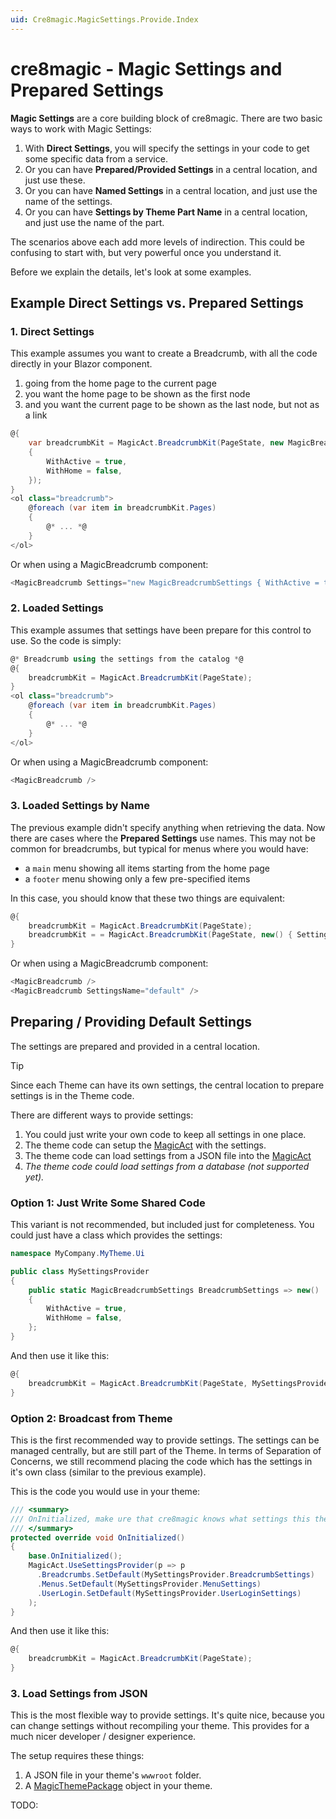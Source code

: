 ```yaml
---
uid: Cre8magic.MagicSettings.Provide.Index
---
```


# cre8magic - Magic Settings and Prepared Settings

**Magic Settings** are a core building block of cre8magic.
There are two basic ways to work with Magic Settings:

1. With **Direct Settings**, you will specify the settings in your code to get some specific data from a service.
2. Or you can have **Prepared/Provided Settings** in a central location, and just use these.
3. Or you can have **Named Settings** in a central location, and just use the name of the settings.
4. Or you can have **Settings by Theme Part Name** in a central location, and just use the name of the part.

The scenarios above each add more levels of indirection.
This could be confusing to start with, but very powerful once you understand it.

Before we explain the details, let's look at some examples.

## Example Direct Settings vs. Prepared Settings

### 1. Direct Settings

This example assumes you want to create a Breadcrumb, with all the code directly in your Blazor component.

1. going from the home page to the current page
1. you want the home page to be shown as the first node
1. and you want the current page to be shown as the last node, but not as a link

```csharp
@{
    var breadcrumbKit = MagicAct.BreadcrumbKit(PageState, new MagicBreadcrumbSettings
    {
        WithActive = true,
        WithHome = false,
    });
}
<ol class="breadcrumb">
    @foreach (var item in breadcrumbKit.Pages)
    {
        @* ... *@
    }
</ol>
```

Or when using a MagicBreadcrumb component:

```csharp
<MagicBreadcrumb Settings="new MagicBreadcrumbSettings { WithActive = true, WithHome = false }" />
```

### 2. Loaded Settings

This example assumes that settings have been prepare for this control to use.
So the code is simply:

```csharp
@* Breadcrumb using the settings from the catalog *@
@{
    breadcrumbKit = MagicAct.BreadcrumbKit(PageState);
}
<ol class="breadcrumb">
    @foreach (var item in breadcrumbKit.Pages)
    {
        @* ... *@
    }
</ol>
```

Or when using a MagicBreadcrumb component:

```csharp
<MagicBreadcrumb />
```

### 3. Loaded Settings by Name

The previous example didn't specify anything when retrieving the data.
Now there are cases where the **Prepared Settings** use names.
This may not be common for breadcrumbs, but typical for menus where you would have:

* a `main` menu showing all items starting from the home page
* a `footer` menu showing only a few pre-specified items

In this case, you should know that these two things are equivalent:

```csharp
@{
    breadcrumbKit = MagicAct.BreadcrumbKit(PageState);
    breadcrumbKit = = MagicAct.BreadcrumbKit(PageState, new() { SettingsName = "default" });
}
```

Or when using a MagicBreadcrumb component:

```csharp
<MagicBreadcrumb />
<MagicBreadcrumb SettingsName="default" />
```

## Preparing / Providing Default Settings

The settings are prepared and provided in a central location.

> [!TIP]
> Since each Theme can have its own settings,
> the central location to prepare settings is in the Theme code.

There are different ways to provide settings:

1. You could just write your own code to keep all settings in one place.
1. The theme code can setup the [MagicAct](xref:ToSic.Cre8magic.Act.IMagicAct) with the settings.
1. The theme code can load settings from a JSON file into the [MagicAct](xref:ToSic.Cre8magic.Act.IMagicAct)
1. _The theme code could load settings from a database (not supported yet)._

### Option 1: Just Write Some Shared Code

This variant is not recommended, but included just for completeness.
You could just have a class which provides the settings:

```csharp
namespace MyCompany.MyTheme.Ui

public class MySettingsProvider
{
    public static MagicBreadcrumbSettings BreadcrumbSettings => new()
    {
        WithActive = true,
        WithHome = false,
    };
}
```

And then use it like this:

```csharp
@{
    breadcrumbKit = MagicAct.BreadcrumbKit(PageState, MySettingsProvider.BreadcrumbSettings);
}
```

### Option 2: Broadcast from Theme

This is the first recommended way to provide settings.
The settings can be managed centrally, but are still part of the Theme.
In terms of Separation of Concerns, we still recommend placing the code which has the settings
in it's own class (similar to the previous example).

This is the code you would use in your theme:

```csharp
/// <summary>
/// OnInitialized, make ure that cre8magic knows what settings this theme wants.
/// </summary>
protected override void OnInitialized()
{
    base.OnInitialized();
    MagicAct.UseSettingsProvider(p => p
      .Breadcrumbs.SetDefault(MySettingsProvider.BreadcrumbSettings)
      .Menus.SetDefault(MySettingsProvider.MenuSettings)
      .UserLogin.SetDefault(MySettingsProvider.UserLoginSettings)
    );
}
```

And then use it like this:

```csharp
@{
    breadcrumbKit = MagicAct.BreadcrumbKit(PageState);
}
```

### 3. Load Settings from JSON

This is the most flexible way to provide settings.
It's quite nice, because you can change settings without recompiling your theme.
This provides for a much nicer developer / designer experience.

The setup requires these things:

1. A JSON file in your theme's `wwwroot` folder.
1. A [MagicThemePackage](xref:ToSic.Cre8magic.Themes.MagicThemePackage) object in your theme.

TODO:
